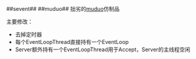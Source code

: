 ##sevent##
##muduo##
拙劣的[muduo](https://github.com/chenshuo/muduo)仿制品

主要修改：
* 去掉定时器
* 每个EventLoopThread直接持有一个EventLoop
* Server额外持有一个EventLoopThread用于Accept，Server的主线程空闲
